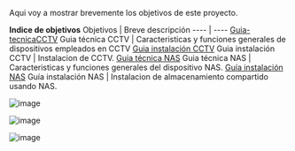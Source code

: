 Aqui voy a mostrar brevemente los objetivos de este proyecto.

**Indice de objetivos**
Objetivos | Breve descripción 
---- | ----
[Guia-tecnicaCCTV](Guia_tecnicaCCTV.md) Guia técnica CCTV | Caracteristicas y funciones generales de dispositivos empleados en CCTV 
[Guia instalación CCTV](Guia_instalacionCCTV.md) Guia instalación CCTV | Instalacion de CCTV.
[Guia técnica NAS](Guia_tecnicaNAS.md) Guia técnica NAS | Caracteristicas y funciones generales del dispositivo NAS.
[Guía instalación NAS](Guía_instalacionNAS.md) Guía instalación NAS | Instalacion de almacenamiento compartido usando NAS.

![image](https://github.com/RafaelNunezVazquez/ProyectoFCT/assets/91255999/f4da35b9-5f55-4779-ad87-4cb62e03b6c7)

![image](https://github.com/RafaelNunezVazquez/ProyectoFCT/assets/91255999/b5214dfc-4d81-4e43-9ef1-dc6e44fa3ed1)

![image](https://github.com/RafaelNunezVazquez/ProyectoFCT/assets/91255999/7112effe-6531-4d3d-b678-17c297ed2f5e)



